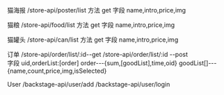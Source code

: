 猫海报	/store-api/poster/list
方法		get
字段		name,intro,price,img	

猫粮		/store-api/food/list
方法		get
字段		name,intro,price,img

猫罐头	/store-api/can/list
方法		get
字段		name,intro,price,img


订单		/store-api/order/list/:id--get
		/store-api/order/list/:id --post  
字段		uid,orderList:[order]
		order---{sum,[goodList],time,oid}
		goodList[]---{name,count,price,img,isSelected}

User	/backstage-api/user/add
		/backstage-api/user/login